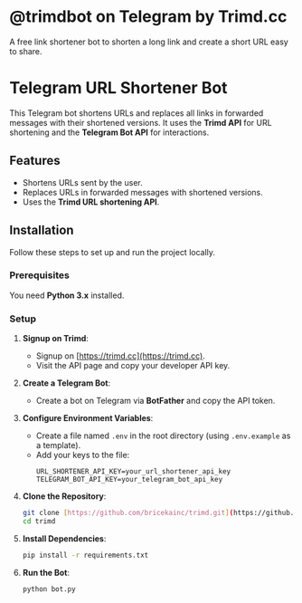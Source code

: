 # @trimdbot on Telegram by Trimd.cc
A free link shortener bot to shorten a long link and create a short URL easy to share.

# Telegram URL Shortener Bot

This Telegram bot shortens URLs and replaces all links in forwarded messages with their shortened versions. It uses the **Trimd API** for URL shortening and the **Telegram Bot API** for interactions.

## Features
* Shortens URLs sent by the user.
* Replaces URLs in forwarded messages with shortened versions.
* Uses the **Trimd URL shortening API**.

## Installation

Follow these steps to set up and run the project locally.

### Prerequisites
You need **Python 3.x** installed.

### Setup

1.  **Signup on Trimd**:
    * Signup on [https://trimd.cc](https://trimd.cc).
    * Visit the API page and copy your developer API key.

2.  **Create a Telegram Bot**:
    * Create a bot on Telegram via **BotFather** and copy the API token.

3.  **Configure Environment Variables**:
    * Create a file named `.env` in the root directory (using `.env.example` as a template).
    * Add your keys to the file:
        ```
        URL_SHORTENER_API_KEY=your_url_shortener_api_key
        TELEGRAM_BOT_API_KEY=your_telegram_bot_api_key
        ```

4.  **Clone the Repository**:
    ```bash
    git clone [https://github.com/bricekainc/trimd.git](https://github.com/bricekainc/trimd.git)
    cd trimd
    ```

5.  **Install Dependencies**:
    ```bash
    pip install -r requirements.txt
    ```

6.  **Run the Bot**:
    ```bash
    python bot.py
    ```

